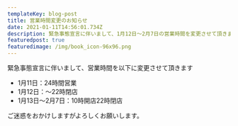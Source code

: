 ```yaml
---
templateKey: blog-post
title: 営業時間変更のお知らせ
date: 2021-01-11T14:56:01.734Z
description: 緊急事態宣言に伴いまして、1月12日～2月7日の営業時間を変更させて頂きます。
featuredpost: true
featuredimage: /img/book_icon-96x96.png
---
```

緊急事態宣言に伴いまして、営業時間を以下に変更させて頂きます

- 1月11日：24時間営業
- 1月12日：～22時閉店
- 1月13日～2月7日：10時開店22時閉店

ご迷惑をおかけしますがよろしくお願いします。